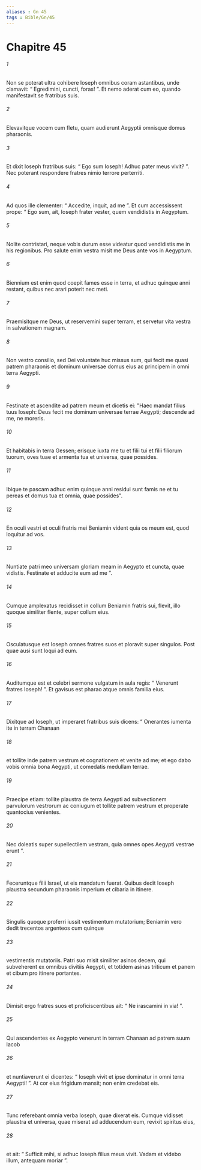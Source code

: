 ```yaml
---
aliases : Gn 45
tags : Bible/Gn/45
---
```


# Chapitre 45

###### 1
Non se poterat ultra cohibere Ioseph omnibus coram astantibus, unde clamavit: “ Egredimini, cuncti, foras! ”. Et nemo aderat cum eo, quando manifestavit se fratribus suis. 
###### 2
Elevavitque vocem cum fletu, quam audierunt Aegyptii omnisque domus pharaonis. 
###### 3
Et dixit Ioseph fratribus suis: “ Ego sum Ioseph! Adhuc pater meus vivit? ”. Nec poterant respondere fratres nimio terrore perterriti. 
###### 4
Ad quos ille clementer: “ Accedite, inquit, ad me ”. Et cum accessissent prope: “ Ego sum, ait, Ioseph frater vester, quem vendidistis in Aegyptum. 
###### 5
Nolite contristari, neque vobis durum esse videatur quod vendidistis me in his regionibus. Pro salute enim vestra misit me Deus ante vos in Aegyptum. 
###### 6
Biennium est enim quod coepit fames esse in terra, et adhuc quinque anni restant, quibus nec arari poterit nec meti. 
###### 7
Praemisitque me Deus, ut reservemini super terram, et servetur vita vestra in salvationem magnam. 
###### 8
Non vestro consilio, sed Dei voluntate huc missus sum, qui fecit me quasi patrem pharaonis et dominum universae domus eius ac principem in omni terra Aegypti.
###### 9
Festinate et ascendite ad patrem meum et dicetis ei: "Haec mandat filius tuus Ioseph: Deus fecit me dominum universae terrae Aegypti; descende ad me, ne moreris. 
###### 10
Et habitabis in terra Gessen; erisque iuxta me tu et filii tui et filii filiorum tuorum, oves tuae et armenta tua et universa, quae possides. 
###### 11
Ibique te pascam  adhuc enim quinque anni residui sunt famis  ne et tu pereas et domus tua et omnia, quae possides". 
###### 12
En oculi vestri et oculi fratris mei Beniamin vident quia os meum est, quod loquitur ad vos. 
###### 13
Nuntiate patri meo universam gloriam meam in Aegypto et cuncta, quae vidistis. Festinate et adducite eum ad me ”.
###### 14
Cumque amplexatus recidisset in collum Beniamin fratris sui, flevit, illo quoque similiter flente, super collum eius. 
###### 15
Osculatusque est Ioseph omnes fratres suos et ploravit super singulos. Post quae ausi sunt loqui ad eum.
###### 16
Auditumque est et celebri sermone vulgatum in aula regis: “ Venerunt fratres Ioseph! ”. Et gavisus est pharao atque omnis familia eius. 
###### 17
Dixitque ad Ioseph, ut imperaret fratribus suis dicens: “ Onerantes iumenta ite in terram Chanaan 
###### 18
et tollite inde patrem vestrum et cognationem et venite ad me; et ego dabo vobis omnia bona Aegypti, ut comedatis medullam terrae. 
###### 19
Praecipe etiam: tollite plaustra de terra Aegypti ad subvectionem parvulorum vestrorum ac coniugum et tollite patrem vestrum et properate quantocius venientes. 
###### 20
Nec doleatis super supellectilem vestram, quia omnes opes Aegypti vestrae erunt ”.
###### 21
Feceruntque filii Israel, ut eis mandatum fuerat. Quibus dedit Ioseph plaustra secundum pharaonis imperium et cibaria in itinere. 
###### 22
Singulis quoque proferri iussit vestimentum mutatorium; Beniamin vero dedit trecentos argenteos cum quinque 
###### 23
vestimentis mutatoriis. Patri suo misit similiter asinos decem, qui subveherent ex omnibus divitiis Aegypti, et totidem asinas triticum et panem et cibum pro itinere portantes. 
###### 24
Dimisit ergo fratres suos et proficiscentibus ait: “ Ne irascamini in via! ”.
###### 25
Qui ascendentes ex Aegypto venerunt in terram Chanaan ad patrem suum Iacob 
###### 26
et nuntiaverunt ei dicentes: “ Ioseph vivit et ipse dominatur in omni terra Aegypti! ”. At cor eius frigidum mansit; non enim credebat eis. 
###### 27
Tunc referebant omnia verba Ioseph, quae dixerat eis. Cumque vidisset plaustra et universa, quae miserat ad adducendum eum, revixit spiritus eius, 
###### 28
et ait: “ Sufficit mihi, si adhuc Ioseph filius meus vivit. Vadam et videbo illum, antequam moriar ”.
